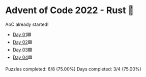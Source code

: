 # Advent of Code 2022 - Rust 🦀

AoC already started!

* [Day 01](day01)🟩
* [Day 02](day02)🟩
* [Day 03](day03)🟩
* [Day 04](day04)🟦

Puzzles completed: 6/8 (75.00%)
Days completed: 3/4 (75.00%)
